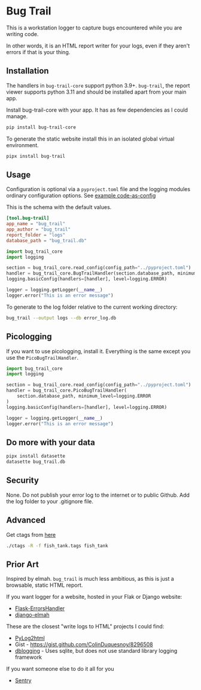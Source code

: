 # Bug Trail

This is a workstation logger to capture bugs encountered while you are writing code.

In other words, it is an HTML report writer for your logs, even if they aren't errors if that is your thing.

## Installation

The handlers in `bug-trail-core` support python 3.9+. `bug-trail`, the report viewer supports python 3.11 and should 
be installed apart from your main app.

Install bug-trail-core with your app. It has as few dependencies as I could manage.
```bash
pip install bug-trail-core
````

To generate the static website install this in an isolated global virtual environment.
```bash
pipx install bug-trail
```

## Usage

Configuration is optional via a `pyproject.toml` file and the logging modules ordinary configuration options. See 
[example code-as-config](example_code_as_config.py)

This is the schema with the default values.
```toml
[tool.bug-trail]
app_name = "bug_trail"
app_author = "bug_trail"
report_folder = "logs"
database_path = "bug_trail.db"
```


```python
import bug_trail_core
import logging

section = bug_trail_core.read_config(config_path="../pyproject.toml")
handler = bug_trail_core.BugTrailHandler(section.database_path, minimum_level=logging.ERROR)
logging.basicConfig(handlers=[handler], level=logging.ERROR)

logger = logging.getLogger(__name__)
logger.error("This is an error message")
```

To generate to the log folder relative to the current working directory:

```bash
bug_trail --output logs --db error_log.db
```

## Picologging
If you want to use picologging, install it. Everything is the same except you use the `PicoBugTrailHandler`.

```python
import bug_trail_core
import logging

section = bug_trail_core.read_config(config_path="../pyproject.toml")
handler = bug_trail_core.PicoBugTrailHandler(
    section.database_path, minimum_level=logging.ERROR
)
logging.basicConfig(handlers=[handler], level=logging.ERROR)

logger = logging.getLogger(__name__)
logger.error("This is an error message")
```

## Do more with your data

```bash
pipx install datasette
datasette bug_trail.db
```

## Security
None. Do not publish your error log to the internet or to public Github. Add the log folder to your .gitignore file.

## Advanced
Get ctags from [here](https://github.com/universal-ctags/ctags)
```bash
./ctags -R -f fish_tank.tags fish_tank
```

## Prior Art
Inspired by elmah. `bug_trail` is much less ambitious, as this is just a browsable, static HTML report.

If you want logger for a website, hosted in your Flak or Django website:
- [Flask-ErrorsHandler](https://pypi.org/project/Flask-ErrorsHandler/)
- [django-elmah](https://pypi.org/project/django-elmah/)

These are the closest "write logs to HTML" projects I could find:
- [PyLog2html](https://pypi.org/project/PyLog2html/)
- Gist - https://gist.github.com/ColinDuquesnoy/8296508
- [dblogging](https://gitlab.com/tspens/dblogging) - Uses sqlite, but does not use standard library logging framework

If you want someone else to do it all for you
- [Sentry](https://sentry.io/)
